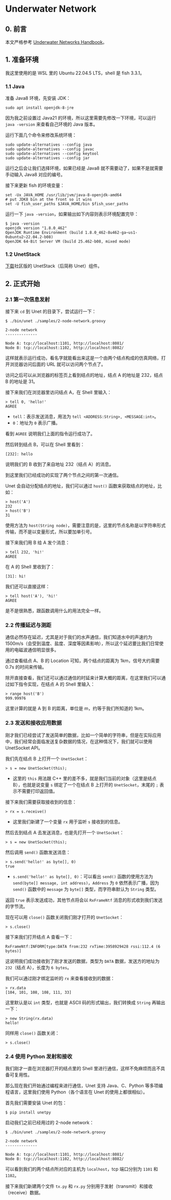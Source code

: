 # Underwater Network

## 0. 前言

本文严格参考 [Underwater Networks Handbook](https://unetstack.net/handbook/unet-handbook.html)。

## 1. 准备环境

我这里使用的是 WSL 里的 Ubuntu 22.04.5 LTS，shell 是 fish 3.3.1。

### 1.1 Java

准备 Java8 环境，先安装 JDK：

```
sudo apt install openjdk-8-jre
```

因为我之前设置过 Java21 的环境，所以这里需要先修改一下环境，可以运行 `java -version` 来查看自己环境的 Java 版本。

运行下面几个命令来修改系统环境：

```
sudo update-alternatives --config java
sudo update-alternatives --config javac
sudo update-alternatives --config keytool
sudo update-alternatives --config jar
```

运行之后会让我们选择环境，如果已经是 Java8 就不需要动了，如果不是就需要手动输入 Java8 对应的编号。

接下来更新 fish 的环境变量：

```
set -Ux JAVA_HOME /usr/lib/jvm/java-8-openjdk-amd64
# put JDK8 bin at the front so it wins
set -U fish_user_paths $JAVA_HOME/bin $fish_user_paths
```

运行一下 `java -version`，如果输出如下内容则表示环境配置完毕：

```
$ java -version
openjdk version "1.8.0_462"
OpenJDK Runtime Environment (build 1.8.0_462-8u462-ga~us1-0ubuntu2~22.04.2-b08)
OpenJDK 64-Bit Server VM (build 25.462-b08, mixed mode)
```

### 1.2 UnetStack

[下载](https://unetstack.net/#downloads)社区版的 UnetStack（后简称 Unet）组件。

## 2. 正式开始

### 2.1 第一次信息发射

接下来 `cd` 到 Unet 的目录下，尝试运行一下：

```
$ ./bin/unet ./samples/2-node-network.groovy

2-node network
--------------

Node A: tcp://localhost:1101, http://localhost:8081/
Node B: tcp://localhost:1102, http://localhost:8082/

```

这样就表示运行成功，看名字就能看出来这是一个由两个结点构成的仿真网络，打开浏览器访问后面的 URL 就可以访问两个节点了。

访问之后可以从浏览器的标签页上看到结点的地址，结点 A 的地址是 232，结点 B 的地址是 31。

接下来我们在浏览器里访问结点 A，在 Shell 里输入：

```
> tell 0, 'hello!'
AGREE
```

- `tell`：表示发送消息，用法为 `tell <ADDRESS:String>, <MESSAGE:int>`。
- `0`：地址为 `0` 表示广播。

看到 `AGREE` 说明我们上面的指令运行成功了。

然后转到结点 B，可以在 Shell 里看到：

```
[232]: hello
```

说明我们的 B 收到了来自地址 232（结点 A）的消息。

到这里我们已经成功的实现了两个节点之间的第一次通信。

Unet 会自动分配结点的地址，我们可以通过 `host()` 函数来获取结点的地址，比如：

```
> host('A')
232
> host('B')
31
```

使用方法为 `host(String node)`，需要注意的是，这里的节点名称是以字符串形式传输，而不是以变量形式，所以要加单引号。

接下来我们用 B 给 A 发个消息：

```
> tell 232, 'hi!'
AGREE
```

在 A 的 Shell 里收到了：

```
[31]: hi!
```

我们还可以直接这样：

```
> tell host('A'), 'hi!'
AGREE
```

是不是很熟悉，跟函数调用什么的用法完全一样。

### 2.2 传播延迟与测距

通信必然存在延迟，尤其是对于我们的水声通信，我们知道水中的声速约为 1500m/s（会受到温度、盐度、深度等因素影响），所以这个延迟要比我们日常使用的电磁波通信明显很多。

通过查看结点 A、B 的 Location 可知，两个结点的距离为 1km，信号大约需要 0.7s 的时间来传输。

除开直接查看，我们还可以通过通信的时延来计算大概的距离，在这里我们可以通过如下指令实现，在结点 A 的 Shell 里输入：

```
> range host('B')
999.99976
```

这里计算的就是 A 到 B 的距离，单位是 m，约等于我们所知道的 1km。

### 2.3 发送和接收应用数据

刚才我们已经尝试了发送简单的数据，比如一个简单的字符串，但是在实际应用中，我们经常会面临发送复杂数据的情况，在这种情况下，我们就可以使用 UnetSocket API。

我们先在结点 B 上打开一个 `UnetSocket`： 

```
> s = new UnetSocket(this);
```

- 这里的 `this` 用法跟 C++ 里的差不多，就是我们当前的对象（这里是结点 B），也就是说变量 `s` 绑定了一个在结点 B 上打开的 `UnetSocket`，末尾的 `;` 表示不需要打印返回值。

接下来我们需要获取接收到的信息：

```
> rx = s.receive()  
```

- 这里我们新建了一个变量 `rx` 用于监听 `s` 接收到的信息。

然后去到结点 A 去发送消息，也是先打开一个 `UnetSocket`：

```
> s = new UnetSocket(this);
```

然后调用 `send()` 函数发送消息：

```
> s.send('hello!' as byte[], 0)
true
```

- `s.send('hello!' as byte[], 0)`：可以看出 `send()` 函数的使用方法为 `send(byte[] message, int address)`，`Address` 为 `0` 依然表示广播，因为 `send()` 函数中的 `message` 为 `byte[]` 类型，而字符串默认为 `String` 类型。

返回 `true` 表示发送成功，其他节点将会以 `RxFrameNtf` 消息的形式收到我们发送的字节流。

现在可以用 `close()` 函数关闭我们刚才打开的 `UnetSocket`：

```
> s.close()
```

接下来我们打开结点 A 查看一下：

```
RxFrameNtf:INFORM[type:DATA from:232 rxTime:3958929428 rssi:112.4 (6 bytes)]
```

这说明我们成功接收到了刚才发送的数据，类型为 `DATA` 数据，发送方的地址为 `232`（结点 A），长度为 `6 bytes`。

我们可以通过刚才绑定监听的 `rx` 来查看接收到的数据：

```
> rx.data
[104, 101, 108, 108, 111, 33]
```

这里默认是以 `int` 类型，也就是 ASCII 码的形式输出，我们转换成 `String` 再输出一下：

```
> new String(rx.data)
hello!
```

同样用 `close()` 函数关闭：

```
> s.close()
```

### 2.4 使用 Python 发射和接收

我们刚才一直在浏览器打开的结点里的 Shell 里进行通信，这样不免麻烦而且不具备可复用性。

那么现在我们开始通过编程来进行通信，Unet 支持 Java、C、Python 等多项编程语言，这里我们使用 Python（各个语言在 Unet 的使用上都很相似）。

首先我们需要安装 Unet 的包：

```
$ pip install unetpy
```

启动我们之前已经用过的 2-node network：

```
$ ./bin/unet ./samples/2-node-network.groovy

2-node network
--------------

Node A: tcp://localhost:1101, http://localhost:8081/
Node B: tcp://localhost:1102, http://localhost:8082/

```

可以看到我们的两个结点所对应的主机为 `localhost`，tcp 端口分别为 `1101` 和 `1102`。

接下来我们新建两个文件 `tx.py` 和 `rx.py` 分别用于发射（transmit）和接收（receive）数据。

